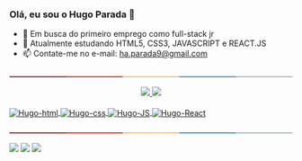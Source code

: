 ### Olá, eu sou o Hugo Parada 👋

- 🔭 Em busca do primeiro emprego como full-stack jr
- 🌱 Atualmente estudando HTML5, CSS3, JAVASCRIPT e REACT.JS
- 📫 Contate-me no e-mail: ha.parada9@gmail.com


![-----------------------------------------------------](https://raw.githubusercontent.com/fcsouza/fcsouza/master/.github/colored.png)

<div align="center">
  <a href="https://github.com/haparada9">
  <img height="180em" src="https://github-readme-stats.vercel.app/api?username=haparada9&show_icons=true&theme=dracula&include_all_commits=true&count_private=true"/>
  <img height="180em" src="https://github-readme-stats.vercel.app/api/top-langs/?username=haparada9&layout=compact&langs_count=7&theme=dracula"/>
</div>
  
<div style="display: inline_block"><br>
<img align="center" alt="Hugo-html" height="30" width="40" src="https://cdn.jsdelivr.net/gh/devicons/devicon/icons/html5/html5-plain-wordmark.svg"/>
  <img align="center" alt="Hugo-css" height="30" width="40" src="https://cdn.jsdelivr.net/gh/devicons/devicon/icons/css3/css3-original-wordmark.svg" />
  <img align="center" alt="Hugo-JS" height="30" width="40" src="https://cdn.jsdelivr.net/gh/devicons/devicon/icons/javascript/javascript-original.svg" />
  <img align="center" alt="Hugo-React" height="30" width="40" src="https://cdn.jsdelivr.net/gh/devicons/devicon/icons/react/react-original-wordmark.svg" />
</div>
  
 ![-----------------------------------------------------](https://raw.githubusercontent.com/fcsouza/fcsouza/master/.github/colored.png)
  
  <div> 
  <a href="https://www.instagram.com/haparada/" target="_blank"><img src="https://img.shields.io/badge/-Instagram-%23E4405F?style=for-the-badge&logo=instagram&logoColor=white" target="_blank"></a> 
  <a href = "ha.parada9@gmail.com"><img src="https://img.shields.io/badge/-Gmail-%23333?style=for-the-badge&logo=gmail&logoColor=white" target="_blank"></a>
  <a href="https://www.linkedin.com/in/hugo-parada-645273209/" target="_blank"><img src="https://img.shields.io/badge/-LinkedIn-%230077B5?style=for-the-badge&logo=linkedin&logoColor=white" target="_blank"></a> 
  </div>
